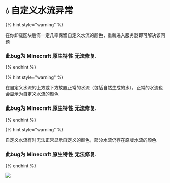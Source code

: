 # 💧 自定义水流异常

{% hint style="warning" %}

在你卸载区块后有一定几率保留自定义水流的颜色，重新进入服务器即可解决该问题

### **此bug为 Minecraft 原生特性 无法修复.**
{% endhint %}

{% hint style="warning" %}

在自定义水流的上方或下方放置正常的水流（包括自然生成的水），正常的水流也会显示为自定义水流的颜色

### **此bug为 Minecraft 原生特性 无法修复.**
{% endhint %}

{% hint style="warning" %}

自定义水流有时无法正常显示自定义的颜色，部分水流仍存在原版水流的颜色.

### **此bug为 Minecraft 原生特性 无法修复.**
{% endhint %}

![](<../.gitbook/assets/immagine (14) (1) (2) (3) (3) (4) (4) (5) (7) (8) (3) (1) (1) (1) (1) (1) (1) (1) (1) (1).png>)
